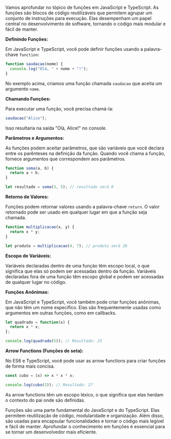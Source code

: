 Vamos aprofundar no tópico de funções em JavaScript e TypeScript. As funções são blocos de código reutilizáveis que permitem agrupar um conjunto de instruções para execução. Elas desempenham um papel central no desenvolvimento de software, tornando o código mais modular e fácil de manter.

**Definindo Funções:**

Em JavaScript e TypeScript, você pode definir funções usando a palavra-chave `function`:

```javascript
function saudacao(nome) {
  console.log("Olá, " + nome + "!");
}
```

No exemplo acima, criamos uma função chamada `saudacao` que aceita um argumento `nome`.

**Chamando Funções:**

Para executar uma função, você precisa chamá-la:

```javascript
saudacao("Alice");
```

Isso resultaria na saída "Olá, Alice!" no console.

**Parâmetros e Argumentos:**

As funções podem aceitar parâmetros, que são variáveis que você declara entre os parênteses na definição da função. Quando você chama a função, fornece argumentos que correspondem aos parâmetros.

```javascript
function soma(a, b) {
  return a + b;
}

let resultado = soma(3, 5); // resultado será 8
```

**Retorno de Valores:**

Funções podem retornar valores usando a palavra-chave `return`. O valor retornado pode ser usado em qualquer lugar em que a função seja chamada.

```javascript
function multiplicacao(x, y) {
  return x * y;
}

let produto = multiplicacao(4, 7); // produto será 28
```

**Escopo de Variáveis:**

Variáveis declaradas dentro de uma função têm escopo local, o que significa que elas só podem ser acessadas dentro da função. Variáveis declaradas fora de uma função têm escopo global e podem ser acessadas de qualquer lugar no código.

**Funções Anônimas:**

Em JavaScript e TypeScript, você também pode criar funções anônimas, que não têm um nome específico. Elas são frequentemente usadas como argumentos em outras funções, como em callbacks.

```javascript
let quadrado = function(x) {
  return x * x;
};

console.log(quadrado(5)); // Resultado: 25
```

**Arrow Functions (Funções de seta):**

No ES6 e TypeScript, você pode usar as arrow functions para criar funções de forma mais concisa.

```javascript
const cubo = (x) => x * x * x;

console.log(cubo(3)); // Resultado: 27
```

As arrow functions têm um escopo léxico, o que significa que elas herdam o contexto do pai onde são definidas.

Funções são uma parte fundamental do JavaScript e do TypeScript. Elas permitem reutilização de código, modularidade e organização. Além disso, são usadas para encapsular funcionalidades e tornar o código mais legível e fácil de manter. Aprofundar o conhecimento em funções é essencial para se tornar um desenvolvedor mais eficiente.